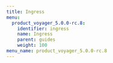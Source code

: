 ```yaml
---
title: Ingress
menu:
  product_voyager_5.0.0-rc.8:
    identifier: ingress
    name: Ingress
    parent: guides
    weight: 100
menu_name: product_voyager_5.0.0-rc.8
---
```

